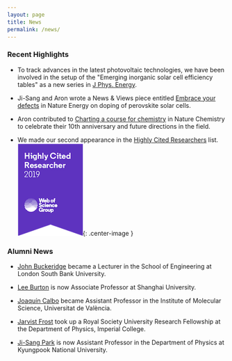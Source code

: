 ```yaml
---
layout: page
title: News
permalink: /news/
---
```


### Recent Highlights 

* To track advances in the latest photovoltaic technologies, we have been involved in the setup of the "Emerging inorganic solar cell efficiency tables" as a new series in [J Phys. Energy](https://iopscience.iop.org/article/10.1088/2515-7655/ab2338).

* Ji-Sang and Aron wrote a News & Views piece entitled [Embrace your defects](https://www.nature.com/articles/s41560-019-0329-y) in Nature Energy on doping of perovskite solar cells. 

* Aron contributed to [Charting a course for chemistry](https://www.nature.com/articles/s41557-019-0236-7) in Nature Chemistry to celebrate their 10th anniversary and future directions in the field.

* We made our second appearance in the [Highly Cited Researchers](https://recognition.webofsciencegroup.com/awards/highly-cited/2019/) list.
![](/assets/hcr-2019.png){: .center-image }

### Alumni News

* [John Buckeridge](https://jbuckeridge.github.io) became a Lecturer in the School of Engineering at London South Bank University.

* [Lee Burton](http://bmd-lab.org) is now Associate Professor at Shanghai University. 

* [Joaquín Calbo](https://joaquincalbo.wordpress.com/) became Assistant Professor in the Institute of Molecular Science,  Universitat de València.

* [Jarvist Frost](https://jarvist.github.io) took up a Royal Society University Research Fellowship at the Department of Physics, Imperial College. 

* [Ji-Sang Park](https://sites.google.com/site/jsparkphys/) is now Assistant Professor in the Department of Physics at Kyungpook National University.
